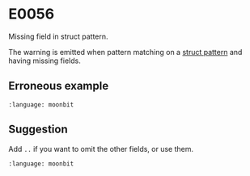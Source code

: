 # E0056

Missing field in struct pattern.

The warning is emitted when pattern matching on a
[struct pattern](/language/fundamentals.md#simple-patterns) and having missing
fields.

## Erroneous example

```{literalinclude} /sources/error_codes/0056_error/top.mbt
:language: moonbit
```

## Suggestion

Add `..` if you want to omit the other fields, or use them.

```{literalinclude} /sources/error_codes/0056_fixed/top.mbt
:language: moonbit
```

